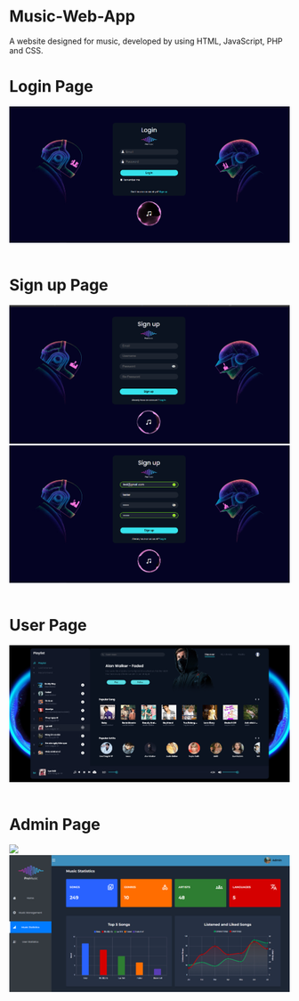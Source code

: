 # Music-Web-App

A website designed for music, developed by using HTML, JavaScript, PHP and CSS.
<br>
<h1>Login Page</h1>
<img src="https://github.com/saske999cz/Music-Web-App/blob/master/pic4.png">

<br>
<br>
<h1>Sign up Page</h1>
<img src="https://github.com/saske999cz/Music-Web-App/blob/master/pic1.png">
<img src="https://github.com/saske999cz/Music-Web-App/blob/master/pic3.png">

<br>
<br>
<h1>User Page</h1>
<img src="https://github.com/saske999cz/Music-Web-App/blob/master/pic2.png">

<br>
<br>
<h1>Admin Page</h1>
<img src="https://github.com/saske999cz/Music-Web-App/blob/master/pic5.png">
<br>
<img src="https://github.com/saske999cz/Music-Web-App/blob/master/pic6.png">

